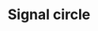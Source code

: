---
title: Signal circle
tags: ["signal", "circle", "communication", "connectivity", "network", "reception", "transmission"]
icon: signal-circle
svg: '<svg xmlns="http://www.w3.org/2000/svg" width="24" height="24" fill="none" viewBox="0 0 24 24" stroke-width="1.5" stroke-linecap="round" stroke-linejoin="round" stroke="currentColor"><circle cx="12" cy="12.5" r="9"/><path d="M9 14v-3m3 4.5v-6m3 4.5v-3"/></svg>'
---